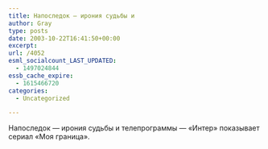 ```yaml
---
title: Напоследок — ирония судьбы и
author: Gray
type: posts
date: 2003-10-22T16:41:50+00:00
excerpt:
url: /4052
esml_socialcount_LAST_UPDATED:
  - 1497024844
essb_cache_expire:
  - 1615466720
categories:
  - Uncategorized

---
```








Напоследок &#8212; ирония судьбы и телепрограммы &#8212; &#171;Интер&#187; показывает сериал &#171;Моя граница&#187;.